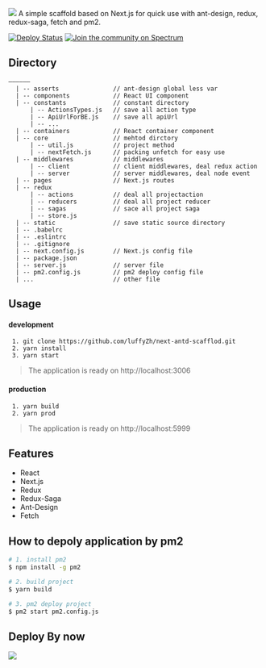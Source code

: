 ![](https://user-gold-cdn.xitu.io/2019/1/26/16889da2c2c4c0ac?imageView2/1/w/1304/h/734/q/85/interlace/1)
A simple scaffold based on Next.js for quick use with ant-design, redux, redux-saga, fetch and pm2.

[![Deploy Status](https://circleci.com/gh/zeit/now-desktop.svg?style=shield)](https://next-antd-scaffold.luffyzh.now.sh/)
[![Join the community on Spectrum](https://withspectrum.github.io/badge/badge.svg)](https://spectrum.chat/zeit)

## Directory

```
——————
  | -- asserts               // ant-design global less var
  | -- components            // React UI component
  | -- constants             // constant directory
      | -- ActionsTypes.js   // save all action type
      | -- ApiUrlForBE.js    // save all apiUrl
      | -- ...
  | -- containers            // React container component
  | -- core                  // mehtod dirctory
      | -- util.js           // project method
      | -- nextFetch.js      // packing unfetch for easy use
  | -- middlewares           // middlewares
      | -- client            // client middlewares, deal redux action
      | -- server            // server middlewares, deal node event
  | -- pages                 // Next.js routes
  | -- redux
      | -- actions           // deal all projectaction
      | -- reducers          // deal all project reducer
      | -- sagas             // sace all project saga
      | -- store.js
  | -- static                // save static source directory
  | -- .babelrc
  | -- .eslintrc
  | -- .gitignore
  | -- next.config.js        // Next.js config file
  | -- package.json
  | -- server.js             // server file
  | -- pm2.config.js         // pm2 deploy config file
  | ...                      // other file
```

## Usage

#### development

```
 1. git clone https://github.com/luffyZh/next-antd-scafflod.git
 2. yarn install
 3. yarn start
```

> The application is ready on http://localhost:3006

#### production

```
 1. yarn build
 2. yarn prod
```

> The application is ready on http://localhost:5999

## Features

- React
- Next.js
- Redux
- Redux-Saga
- Ant-Design
- Fetch

## How to depoly application by pm2

```bash
# 1. install pm2
$ npm install -g pm2

# 2. build project
$ yarn build

# 3. pm2 deploy project
$ pm2 start pm2.config.js
```

## Deploy By now

<a target='__blank' href='https://zeit.co/now'><img src='https://avatars3.githubusercontent.com/in/8329?s=60&u=35934eb25f938206da3c68530ac900e2717abbc3&v=4' /></a>

